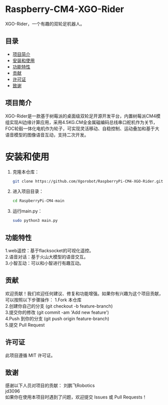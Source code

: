 # Raspberry-CM4-XGO-Rider

XGO-Rider，一个有趣的双轮足机器人。

## 目录

- [项目简介](#项目简介)
- [安装和使用](#安装和使用)
- [功能特性](#功能特性)
- [贡献](#贡献)
- [许可证](#许可证)
- [致谢](#致谢)

## 项目简介

XGO-Rider是一款基于树莓派的桌面级双轮足开源开发平台，内置树莓派CM4模组实现AI边缘计算应用，采用4.5KG.CM全金属磁编码总线串口舵机作为关节，FOC轮毂一体化电机作为轮子，可实现灵活移动、自稳控制、运动叠加和基于大语音模型的图像语音互动，支持二次开发。

# 安装和使用

1. 克隆本仓库：
    ```bash
    git clone https://github.com/Xgorobot/RaspberryPi-CM4-XGO-Rider.git
    ```

2. 进入项目目录：
    ```bash
    cd RaspberryPi-CM4-main
    ```

3. 运行main.py：
    ```bash
    sudo python3 main.py
    ```
## 功能特性
1.web遥控：基于flacksocket的可视化遥控。  
2.语音对话：基于火山大模型的语音交互。  
3.小智互动：可以和小智进行有趣互动。

## 贡献
欢迎贡献！我们欢迎任何建议、修复和功能增强。如果你有兴趣为这个项目贡献，可以按照以下步骤操作：
1.Fork 本仓库  
2.创建你自己的分支 (git checkout -b feature-branch)  
3.提交你的修改 (git commit -am 'Add new feature')  
4.Push 到你的分支 (git push origin feature-branch)  
5.提交 Pull Request

## 许可证
此项目遵循 MIT 许可证。

## 致谢
感谢以下人员对项目的贡献：
刘鹏飞Robotics   
jd3096  
如果你在使用本项目时遇到了问题，欢迎提交 Issues 或 Pull Requests！
